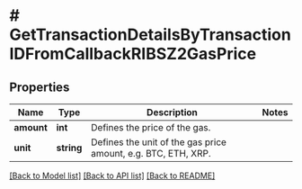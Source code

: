 # # GetTransactionDetailsByTransactionIDFromCallbackRIBSZ2GasPrice

## Properties

Name | Type | Description | Notes
------------ | ------------- | ------------- | -------------
**amount** | **int** | Defines the price of the gas. |
**unit** | **string** | Defines the unit of the gas price amount, e.g. BTC, ETH, XRP. |

[[Back to Model list]](../../README.md#models) [[Back to API list]](../../README.md#endpoints) [[Back to README]](../../README.md)
